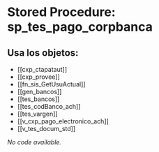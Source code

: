 # Stored Procedure: sp_tes_pago_corpbanca

## Usa los objetos:
- [[cxp_ctapataut]]
- [[cxp_provee]]
- [[fn_sis_GetUsuActual]]
- [[gen_bancos]]
- [[tes_bancos]]
- [[tes_codBanco_ach]]
- [[tes_vargen]]
- [[v_cxp_pago_electronico_ach]]
- [[v_tes_docum_std]]

*No code available.*
